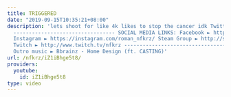 ```yaml
---
title: TRIGGERED
date: "2019-09-15T10:35:21+08:00"
description: 'lets shoot for like 4k likes to stop the cancer idk Twitter ► https://twitter.com/NFKRZ
  --------------------------------- SOCIAL MEDIA LINKS: Facebook ► https://www.facebook.com/NFKRZ1
  Instagram ► https://instagram.com/roman_nfkrz/ Steam Group ► http://steamcommunity.com/groups/nfkrzgroup
  Twitch ► http://www.twitch.tv/nfkrz --------------------------------- Music: ---------------------------------
  Outro music ► Bbrainz - Home Design (ft. CASTING)'
url: /nfkrz/iZ1iBhge5t8/
providers:
  youtube:
    id: iZ1iBhge5t8
type: video
---
```

